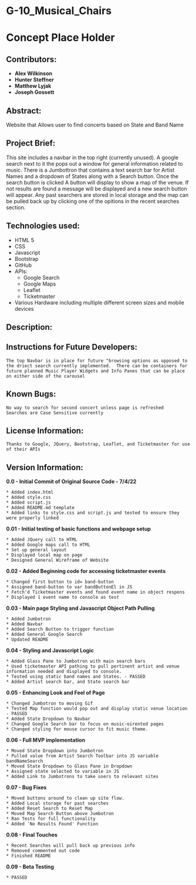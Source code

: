# G-10_Musical_Chairs
# Concept Place Holder

## Contributors:

* **Alex Wilkinson**
* **Hunter Steffner**
* **Matthew Lyjak**
* **Joseph Gossett**

## Abstract:

Website that Allows user to find concerts based on State and Band Name

## Project Brief:

This site includes a navbar in the top right (currently unused).  A google search next to it the pops out a window for general information related to music.  There is a Jumbottron that contains a text search bar for Artist Names and a dropdown of States along with a Search button.  Once the search button is clicked A button will display to show a map of the venue.  If not results are found a message will be displayed and a new search button will appear.  Any past searchers are stored in local storage and the map can be pulled back up by clicking one of the opitions in the recent searches section.

## Technologies used:

* HTML 5
* CSS
* Javascript
* Bootstrap
* GitHub
* APIs:
    * Google Search
    * Google Maps
    * Leaflet
    * Ticketmaster
* Various Hardware including multiple different screen sizes and mobile devices

## Description:

<!-- https://mlyjak1.github.io/Challenge_1/ -->



<!-- ![](assets/pictures/Horiseon%20Screenshot%20Mobile.png) -->


## Instructions for Future Developers:

    The top Navbar is in place for future "browsing options as opposed to the driect search currently implemented.  There can be containers for future planned Music Player Widgets and Info Panes that can be place on either side of the carousel 

## Known Bugs:

    No way to search for second concert unless page is refreshed
    Searches are Case Sensitive currently


## License Information:

    Thanks to Google, JQuery, Bootstrap, Leaflet, and Ticketmaster for use of their APIs


## Version Information:

**0.0 - Initial Commit of Original Source Code - 7/4/22**

    * Added index.html
    * Added style.css
    * Added script.js
    * Added README.md template
    * Added links to style.css and script.js and tested to ensure they were properly linked

**0.01 - Initial testing of basic functions and webpage setup**
    
    * Added JQuery call to HTML
    * Added Google maps call to HTML
    * Set up general layout
    * Displayed local map on page
    * Designed General Wireframe of Website

**0.02 - Added Beginning code for accessing ticketmaster events**
    
    * Changed first button to id= band-button
    * Assigned band-button to var bandButtonEl in JS
    * Fetch'd Ticketmaster events and found event name in object respons
    * Displayed 1 event name to console as test 

**0.03 - Main page Styling and Javascript Object Path Pulling**
    
    * Added Jumbotron
    * Added Navbar
    * Added Search Button to trigger function
    * Added General Google Search
    * Updated README

**0.04 - Styling and Javascript Logic**
    
    * Added Glass Pane to Jumbotron with main search bars
    * Used ticketmaster API pathing to pull pertinent artist and venue information needed and displayed to console.
    * Tested using static band names and States. - PASSED
    * Added Artist search bar, and State search bar

**0.05 - Enhancing Look and Feel of Page**
    
    * Changed Jumbotron to moving Gif
    * Tested Map function would pop out and display static venue location - PASSED
    * Added State Dropdown to Navbar
    * Changed Google Search bar to focus on music-oirented pages
    * Changed styling for mouse cursor to fit music theme.

**0.06 - Full MVP implementation**
    
    * Moved State Dropdown into Jumbotron
    * Pulled value from Artist Search Toolbar into JS variable bandNameSearch
    * Moved State Dropdown to Glass Pane in Dropdown
    * Assigned state selected to variable in JS
    * Added Link to Jumbotrons to take users to relevant sites

**0.07 - Bug Fixes**
    
    * Moved buttons around to clean up site flow.
    * Added Local storage for past searches
    * Added Reset Search to Reset Map
    * Moved Map Search Button above Jumbotron
    * Ran Tests for full functionality
    * Added 'No Results Found' Function 
    
**0.08 - Final Touches**
    
    * Recent Searches will pull back up previous info
    * Removed commented out code
    * Finished README

**0.09 - Beta Testing**

    * PASSED